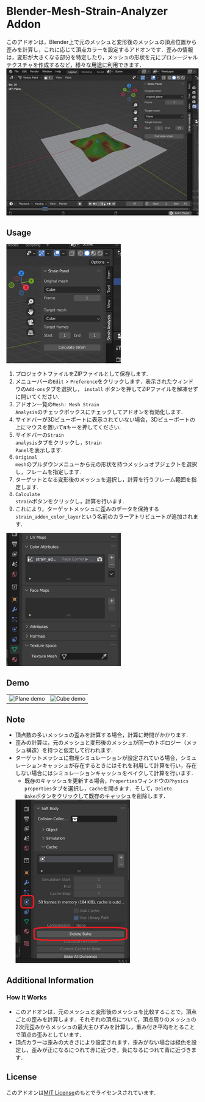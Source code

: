 # Blender-Mesh-Strain-Analyzer Addon
このアドオンは，Blender上で元のメッシュと変形後のメッシュの頂点位置から歪みを計算し，これに応じて頂点カラーを設定するアドオンです．歪みの情報は，変形が大きくなる部分を特定したり，メッシュの形状を元にプロシージャルテクスチャを作成するなど，様々な用途に利用できます．
![Addon overview](./data/top.jpg)

## Usage
<img src="./data/panel.PNG" width="300">

1. プロジェクトファイルをZIPファイルとして保存します.
2. メニューバーの<code>Edit</code> > <code>Preference</code>をクリックします．表示されたウィンドウの<code>Add-ons</code>タブを選択し， <code>install</code> ボタンを押してZIPファイルを解凍せずに開いてください.
3. アドオン一覧の<code>Mesh: Mesh Strain Analysis</code>のチェックボックスにチェックしてアドオンを有効化します.
4. サイドバーが3Dビューポートに表示されていない場合，3Dビューポートの上にマウスを置いて<code>N</code>キーを押してください.
5. サイドバーの<code>Strain analysis</code>タブをクリックし，<code>Strain Panel</code>を表示します.
6. <code>Original mesh</code>のプルダウンメニューから元の形状を持つメッシュオブジェクトを選択し，フレームを指定します.
7. ターゲットとなる変形後のメッシュを選択し，計算を行うフレーム範囲を指定します.
8. <code>Calculate strain</code>ボタンをクリックし，計算を行います.
9. これにより，ターゲットメッシュに歪みのデータを保持する<code>strain_addon_color_layer</code>という名前のカラーアトリビュートが追加されます.

<img src="./data/color_layer.PNG" width="300">

## Demo
|       |       |
| :---: | :---: |
| ![Plane demo](./data/plane.gif) | ![Cube demo](./data/cube.gif) |

## Note
- 頂点数の多いメッシュの歪みを計算する場合，計算に時間がかかります.
- 歪みの計算は，元のメッシュと変形後のメッシュが同一のトポロジー（メッシュ構造）を持つと仮定して行われます.
- ターゲットメッシュに物理シミュレーションが設定されている場合，シミュレーションキャッシュが存在するときにはそれを利用して計算を行い，存在しない場合にはシミュレーションキャッシュをベイクして計算を行います．
    - 既存のキャッシュを更新する場合，<code>Properties</code>ウィンドウの<code>Physics properties</code>タブを選択し，<code>Cache</code>を開きます．そして，<code>Delete Bake</code>ボタンをクリックして既存のキャッシュを削除します．
    <img src="./data/cache.PNG" width="300">

## Additional Information
### How it Works
- このアドオンは，元のメッシュと変形後のメッシュを比較することで，頂点ごとの歪みを計算します．それぞれの頂点について，頂点周りのメッシュの2次元歪みからメッシュの最大主ひずみを計算し，重み付き平均をとることで頂点の歪みとしています．
- 頂点カラーは歪みの大きさにより設定されます．歪みがない場合は緑色を設定し，歪みが正になるにつれて赤に近づき，負になるにつれて青に近づきます．

## License
このアドオンは[MIT License](./LICENSE)のもとでライセンスされています.